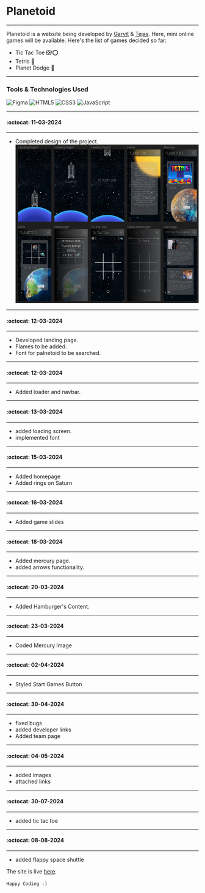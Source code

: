 # Planetoid
---
Planetoid is a website being developed by [Garvit](https://github.com/garvitnegi17) & [Tejas](https://tejasgupta.netlify.app/). Here, mini online games will be available.
Here's the list of games decided so far:
- Tic Tac Toe ❎/⭕
- Tetris 🔳
- Planet Dodge :rocket:

---
### Tools & Technologies Used

![Figma](https://img.shields.io/badge/Figma-2c2e35?style=for-the-badge&logo=figma&logoColor=white) 
![HTML5](https://img.shields.io/badge/HTML5-E34F26?style=for-the-badge&logo=html5&logoColor=white) 
![CSS3](https://img.shields.io/badge/CSS3-1572B6?style=for-the-badge&logo=css3&logoColor=white)
![JavaScript](https://img.shields.io/badge/JavaScript-323330?style=for-the-badge&logo=javascript&logoColor=F7DF1E) 

---
#### :octocat: 11-03-2024
---
- Completed design of the project.
![](Planetoid.png)

---
#### :octocat: 12-03-2024
---
- Developed landing page.
- Flames to be added.
- Font for palnetoid to be searched.

---
#### :octocat: 12-03-2024
---
- Added loader and navbar.

---
#### :octocat: 13-03-2024
---
- added loading screen.
- implemented font

---
#### :octocat: 15-03-2024
---
- Added homepage
- Added rings on Saturn
---
#### :octocat: 16-03-2024
---
- Added game slides
---
#### :octocat: 18-03-2024
---
- Added mercury page.
- added arrows functionality.
---
#### :octocat: 20-03-2024
---
- Added Hamburger's Content.
---
#### :octocat: 23-03-2024
---
- Coded Mercury Image
---
#### :octocat: 02-04-2024
---
- Styled Start Games Button
---
#### :octocat: 30-04-2024
---
- fixed bugs
- added developer links
- Added team page
---
#### :octocat: 04-05-2024
---
- added images
- attached links 
---
#### :octocat: 30-07-2024
---
- added tic tac toe
---
#### :octocat: 08-08-2024
---
- added flappy space shuttle

The site is live [here](https://garvitnegi17.github.io/planetoid/).

`Happy Coding :)`
